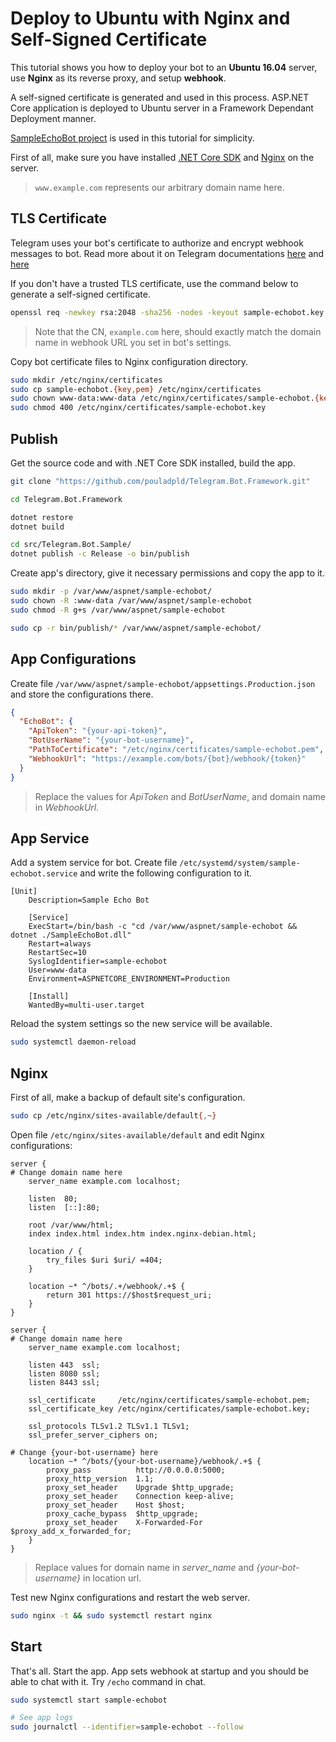 # Deploy to Ubuntu with Nginx and Self-Signed Certificate

This tutorial shows you how to deploy your bot to an **Ubuntu 16.04** server, use **Nginx** as its reverse proxy,
and setup **webhook**.

A self-signed certificate is generated and used in this process. ASP.NET Core application
is deployed to Ubuntu server in a Framework Dependant Deployment manner.

[SampleEchoBot project](../../../sample/SampleEchoBot/) is used in this tutorial for simplicity.

First of all, make sure you have installed [.NET Core SDK](https://www.microsoft.com/net/core#linuxubuntu) and
[Nginx](https://help.ubuntu.com/community/Nginx) on the server.

> `www.example.com` represents our arbitrary domain name here.

## TLS Certificate

Telegram uses your bot's certificate to authorize and encrypt webhook messages to bot. Read more about it on
Telegram documentations [here](https://core.telegram.org/bots/api#setwebhook) and [here](https://core.telegram.org/bots/self-signed)

If you don't have a trusted TLS certificate, use the command below to generate a self-signed certificate.

```bash
openssl req -newkey rsa:2048 -sha256 -nodes -keyout sample-echobot.key -x509 -days 365 -out sample-echobot.pem -subj "/C=CA/ST=Ontario/L=Toronto/O=Telegram Bot Framework Organization/CN=example.com"
```

> Note that the CN, `example.com` here, should exactly match the domain name in webhook URL you set
in bot's settings.

Copy bot certificate files to Nginx configuration directory.

```bash
sudo mkdir /etc/nginx/certificates
sudo cp sample-echobot.{key,pem} /etc/nginx/certificates
sudo chown www-data:www-data /etc/nginx/certificates/sample-echobot.{key,pem}
sudo chmod 400 /etc/nginx/certificates/sample-echobot.key
```

## Publish

Get the source code and with .NET Core SDK installed, build the app.

```bash
git clone "https://github.com/pouladpld/Telegram.Bot.Framework.git"

cd Telegram.Bot.Framework

dotnet restore
dotnet build

cd src/Telegram.Bot.Sample/
dotnet publish -c Release -o bin/publish
```

Create app's directory, give it necessary permissions and copy the app to it.

```bash
sudo mkdir -p /var/www/aspnet/sample-echobot/
sudo chown -R :www-data /var/www/aspnet/sample-echobot
sudo chmod -R g+s /var/www/aspnet/sample-echobot

sudo cp -r bin/publish/* /var/www/aspnet/sample-echobot/
```

## App Configurations

Create file `/var/www/aspnet/sample-echobot/appsettings.Production.json`
and store the configurations there.

```json
{
  "EchoBot": {
    "ApiToken": "{your-api-token}",
    "BotUserName": "{your-bot-username}",
    "PathToCertificate": "/etc/nginx/certificates/sample-echobot.pem",
    "WebhookUrl": "https://example.com/bots/{bot}/webhook/{token}"
  }
}
```

> Replace the values for _ApiToken_ and _BotUserName_, and domain name in _WebhookUrl_.

## App Service

Add a system service for bot. Create file `/etc/systemd/system/sample-echobot.service` and
write the following configuration to it.

```text
[Unit]
    Description=Sample Echo Bot

    [Service]
    ExecStart=/bin/bash -c "cd /var/www/aspnet/sample-echobot && dotnet ./SampleEchoBot.dll"
    Restart=always
    RestartSec=10
    SyslogIdentifier=sample-echobot
    User=www-data
    Environment=ASPNETCORE_ENVIRONMENT=Production

    [Install]
    WantedBy=multi-user.target
```

Reload the system settings so the new service will be available.

```bash
sudo systemctl daemon-reload
```

## Nginx

First of all, make a backup of default site's configuration.

```bash
sudo cp /etc/nginx/sites-available/default{,~}
```

Open file `/etc/nginx/sites-available/default` and edit Nginx configurations:

```nginx
server {
# Change domain name here
    server_name example.com localhost;

    listen  80;
    listen  [::]:80;

    root /var/www/html;
    index index.html index.htm index.nginx-debian.html;

    location / {
        try_files $uri $uri/ =404;
    }

    location ~* ^/bots/.+/webhook/.+$ {
        return 301 https://$host$request_uri;
    }
}

server {
# Change domain name here
    server_name example.com localhost;

    listen 443  ssl;
    listen 8080 ssl;
    listen 8443 ssl;

    ssl_certificate     /etc/nginx/certificates/sample-echobot.pem;
    ssl_certificate_key /etc/nginx/certificates/sample-echobot.key;

    ssl_protocols TLSv1.2 TLSv1.1 TLSv1;
    ssl_prefer_server_ciphers on;

# Change {your-bot-username} here
    location ~* ^/bots/{your-bot-username}/webhook/.+$ {
        proxy_pass          http://0.0.0.0:5000;
        proxy_http_version  1.1;
        proxy_set_header    Upgrade $http_upgrade;
        proxy_set_header    Connection keep-alive;
        proxy_set_header    Host $host;
        proxy_cache_bypass  $http_upgrade;
        proxy_set_header    X-Forwarded-For $proxy_add_x_forwarded_for;
    }
}
```

> Replace values for domain name in _server_name_ and _{your-bot-username}_ in location url.

Test new Nginx configurations and restart the web server.

```bash
sudo nginx -t && sudo systemctl restart nginx
```

## Start

That's all. Start the app. App sets webhook at startup and you should be able to chat with it.
Try `/echo` command in chat.

```bash
sudo systemctl start sample-echobot

# See app logs
sudo journalctl --identifier=sample-echobot --follow
```
